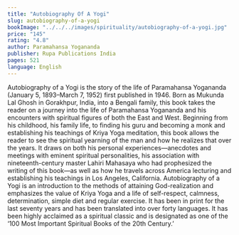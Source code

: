 ```yaml
---
title: "Autobiography Of A Yogi"
slug: autobiography-of-a-yogi
bookImage: "../../../images/spirituality/autobiography-of-a-yogi.jpg"
price: "145"
rating: "4.8"
author: Paramahansa Yogananda
publisher: Rupa Publications India
pages: 521
language: English
---
```

Autobiography of a Yogi is the story of the life of Paramahansa Yogananda (January 5, 1893–March 7, 1952) first published in 1946. Born as Mukunda Lal Ghosh in Gorakhpur, India, into a Bengali family, this book takes the reader on a journey into the life of Paramahansa Yogananda and his encounters with spiritual figures of both the East and West. Beginning from his childhood, his family life, to finding his guru and becoming a monk and establishing his teachings of Kriya Yoga meditation, this book allows the reader to see the spiritual yearning of the man and how he realizes that over the years. It draws on both his personal experiences—anecdotes and meetings with eminent spiritual personalities, his association with nineteenth-century master Lahiri Mahasaya who had prophesized the writing of this book—as well as how he travels across America lecturing and establishing his teachings in Los Angeles, California.
Autobiography of a Yogi is an introduction to the methods of attaining God-realization and emphasizes the value of Kriya Yoga and a life of self-respect, calmness, determination, simple diet and regular exercise. It has been in print for the last seventy years and has been translated into over forty languages. It has been highly acclaimed as a spiritual classic and is designated as one of the ‘100 Most Important Spiritual Books of the 20th Century.’
<br/>
<br/>
